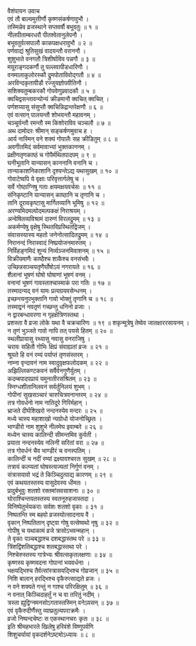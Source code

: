वैशंपायन उवाच  
एवं तौ बाल्यमुत्तीर्णौ कृष्णसंकर्षणावुभौ ।  
तस्मिन्नेव व्रजस्थाने सप्तवर्षौ बभूवतुः ॥ १ ॥  
नीलपीताम्बरधरौ पीतश्वेतानुलेपनौ ।  
बभूवतुर्वत्सपालौ काकपक्षधरावुभौ ॥ २ ॥  
पर्णवाद्यं श्रुतिसुखं वादयन्तौ वराननौ ।  
शुशुभाते वनगतौ त्रिशीर्षाविव पन्नगौ ॥ ३ ॥  
मयूराङ्‌‌गदकर्णौ तु पल्लवापीडधारिणौ ।  
वनमालाकुलोरस्कौ द्रुमपोताविवोद्‌गतौ ॥ ४ ॥  
अरविन्दकृतापीडौ रज्जुयज्ञोपवीतिनौ ।  
सशिक्यतुम्बकरकौ गोपवेणुप्रवादकौ ॥ ५ ॥  
क्वचिद्वसन्तावन्योन्यं क्रीडमानौ क्वचित् क्वचित् ।  
पर्णशय्यासु संसुप्तौ क्वचिन्निद्रान्तरेक्षणौ ॥ ६ ॥  
एवं वत्सान् पालयन्तौ शोभयन्तौ महावनम् ।  
चञ्चूर्यन्तौ रमन्तौ स्म किशोराविव चञ्चलौ ॥ ७ ॥  
अथ दामोदरः श्रीमान् सङ्‌‌कर्षणमुवाच ह ।  
आर्य नास्मिन् वने शक्यं गोपालैः सह क्रीडितुम् ॥ ८ ॥  
अवगीतमिदं सर्वमावाभ्यां भुक्तकाननम् ।  
प्रक्षीणतृणकाष्ठं च गोपैर्मथितपादपम् ॥ ९ ॥  
घनीभूतानि यान्यासन् काननानि वनानि च ।  
तान्याकाशनिकाशानि दृश्यन्तेऽद्य यथासुखम् ॥ १० ॥  
गोवाटेष्वपि ये वृक्षाः परिवृत्तार्गलेषु च ।  
सर्वे गोष्ठाग्निषु गताः क्षयमक्षयवर्चसः ॥ ११ ॥  
संनिकृष्टानि यान्यासन् काष्ठानि च तृणानि च ।  
तानि दूरावकृष्टासु मार्गितव्यानि भूमिषु ॥ १२ ॥  
अरण्यमिदमल्पोदमल्पकक्षं निराश्रयम् ।  
अन्वेषितव्यविश्रामं दारुणं विरलद्रुमम् ॥ १३ ॥  
अकर्मण्येषु वृक्षेषु स्थितविप्रस्थितद्विजम् ।  
संवासस्यास्य महतो जनेनोत्सादितद्रुमम् ॥ १४ ॥  
निरानन्दं निरास्वादं निष्प्रयोजनमारुतम् ।  
निर्विहङ्‌‌गमिदं शून्यं निर्व्यञ्जनमिवाशनम् ॥ १५ ॥  
विक्रीयमाणैः काष्ठैश्च शाकैश्च वनसंभवैः ।  
उच्छिन्नसञ्चयतृणैर्घोषोऽयं नगरायते ॥ १६ ॥  
शैलानां भूषणं घोषो घोषाणां भूषणं वनम् ।  
वनानां भूषणं गावस्ताश्चास्माकं परा गतिः ॥ १७ ॥  
तस्मादन्यद् वनं यामः प्रत्यग्रयवसेन्धनम् ।  
इच्छन्त्यनुपभुक्तानि गावो भोक्तुं तृणानि च ॥ १८ ॥  
तस्माद्वनं नवतृणं गच्छन्तु धनिनो व्रजाः ।  
न द्वारबन्धावरणा न गृहक्षेत्रिणस्तथा ।  
प्रशस्ता वै व्रजा लोके यथा वै चक्रचारिणः ॥ १९ ॥
शकृन्मूत्रेषु तेष्वेव जातक्षाररसायनम् ।  
न तृणं भुञ्जते गावो नापि तत् पयसे हितम् ॥ २० ॥  
स्थलीप्रायासु रथ्यासु नवासु वनराजिषु ।  
चरावः सहितौ गोभिः क्षिप्रं संवाह्यतां व्रजः ॥ २१ ॥  
श्रूयते हि वनं रम्यं पर्याप्तं तृणसंस्तरम् ।  
नाम्ना वृन्दावनं नाम स्वादुवृक्षफलोदकम् ॥ २२ ॥  
अझिल्लिकण्टकवनं सर्वैर्वनगुणैर्युतम् ।  
कदम्बपादपप्रायं यमुनातीरसंश्रितम् ॥ २३ ॥  
स्निग्धशीतानिलवनं सर्वर्तुनिलयं शुभम् ।  
गोपीनां सुखसञ्चारं चारुचित्रवनान्तरम् ॥ २४ ॥  
तत्र गोवर्धनो नाम नातिदूरे गिरिर्महान् ।  
भ्राजते दीर्घशिखरो नन्दनस्येव मन्दरः ॥ २५ ॥  
मध्ये चास्य महाशाखो न्यग्रोधो योजनोच्छ्रितः ।  
भाण्डीरो नाम शुशुभे नीलमेघ इवाम्बरे ॥ २६ ॥  
मध्येन चास्य कालिन्दी सीमन्तमिव कुर्वती ।  
प्रयाता नन्दनस्येव नलिनी सरितां वरा ॥ २७ ॥  
तत्र गोवर्धनं चैव भाण्डीरं च वनस्पतिम् ।  
कालिन्दीं च नदीं रम्यां द्रक्ष्यावश्चरतः सुखम् ॥ २८ ॥  
तत्रायं कल्प्यतां घोषस्त्यज्यतां निर्गुणं वनम् ।  
संत्रासयावो भद्रं ते किञ्चिदुत्पाद्य कारणम् ॥ २९ ॥  
एवं कथयतस्तस्य वासुदेवस्य धीमतः ।  
प्रादुर्बभूवुः शतशो रक्तमांसवसाशनाः ॥ ३० ॥  
घोराश्चिन्तयतस्तस्य स्वतनूरुहजास्तदा ।  
विनिष्पेतुर्भयकराः सर्वशः शतशो वृकाः ॥ ३१ ॥  
निष्पतन्ति स्म बहवो व्रजस्योत्सादनाय वै ।  
वृकान् निष्पतितान् दृष्ट्वा गोषु वत्सेष्वथो नृषु ॥ ३२ ॥  
गोपीषु च यथाकामं व्रजे त्रासोऽभवन्महान् ।  
ते वृकाः पञ्चबद्धाश्च दशबद्धास्तथ परे ॥ ३३ ॥  
त्रिंशद्विंशतिबद्धाश्च शतबद्धास्तथा परे ।  
निश्चेरुस्तस्य गात्रेभ्यः श्रीवत्सकृतलक्षणाः ॥ ३४ ॥  
कृष्णस्य कृष्णवदना गोपानां भयवर्धनाः ।  
भक्षयद्भिश्च तैर्वत्सांस्त्रासयद्भिश्च गोव्रजान् ॥ ३५ ॥  
निशि बालान् हरद्भिश्च वृकैरुत्साद्यते व्रजः ।  
न वने शक्यते गन्तुं न गाश्च परिरक्षितुम् ॥ ३६ ॥  
न वनात् किञ्चिदाहर्तुं न च वा तरितुं नदीम् ।  
त्रस्ता ह्युद्विग्नमनसोऽगतास्तस्मिन् वनेऽवसन् ॥ ३७ ॥  
एवं वृकैरुदीर्णैस्तु व्याघ्रतुल्यपराक्रमैः ।  
व्रजो निष्पन्दचेष्टः स एकस्थानचरः कृतः ॥ ३८ ॥  
इति श्रीमहभारते खिलेषु हरिवंशे विष्णुपर्वणि  
शिशुचर्यायां वृकदर्शनेऽष्टमोऽध्यायः ॥ ८ ॥
